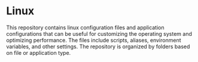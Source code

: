 # Linux
This repository contains linux configuration files and application configurations that can be useful for customizing the operating system and optimizing performance. The files include scripts, aliases, environment variables, and other settings. The repository is organized by folders based on file or application type.
